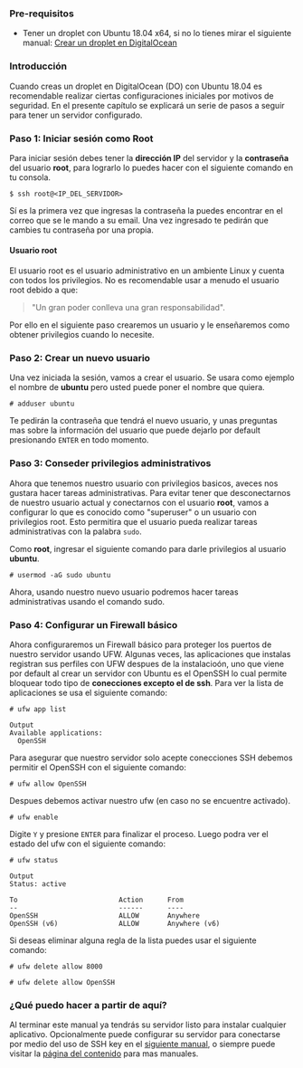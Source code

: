 ### Pre-requisitos
- Tener un droplet con Ubuntu 18.04 x64, si no lo tienes mirar el siguiente manual: [Crear un droplet en DigitalOcean](https://github.com/doapps/software/wiki/Crear-un-droplet-en-DigitalOcean)
### Introducción
Cuando creas un droplet en DigitalOcean (DO) con Ubuntu 18.04 es recomendable realizar ciertas configuraciones iniciales por motivos de seguridad. En el presente capítulo se explicará un serie de pasos a seguir para tener un servidor configurado.
### Paso 1: Iniciar sesión como Root
Para iniciar sesión debes tener la **dirección IP** del servidor y la **contraseña** del usuario **root**, para lograrlo lo puedes hacer con el siguiente comando en tu consola.
```
$ ssh root@<IP_DEL_SERVIDOR>
```
Sí es la primera vez que ingresas la contraseña la puedes encontrar en el correo que se le mando a su email. Una vez ingresado te pedirán que cambies tu contraseña por una propia.
#### Usuario root
El usuario root es el usuario administrativo en un ambiente Linux y cuenta con todos los privilegios. No es recomendable usar a menudo el usuario root debido a que:
> "Un gran poder conlleva una gran responsabilidad".

Por ello en el siguiente paso crearemos un usuario y le enseñaremos como obtener privilegios cuando lo necesite.
### Paso 2: Crear un nuevo usuario
Una vez iniciada la sesión, vamos a crear el usuario.
Se usara como ejemplo el nombre de **ubuntu** pero usted puede poner el nombre que quiera.
```
# adduser ubuntu
```
Te pedirán la contraseña que tendrá el nuevo usuario, y unas preguntas mas sobre la información del usuario que puede dejarlo por default presionando `ENTER` en todo momento.
### Paso 3: Conseder privilegios administrativos
Ahora que tenemos nuestro usuario con privilegios basicos, aveces nos gustara hacer tareas administrativas. Para evitar tener que desconectarnos de nuestro usuario actual y conectarnos con el usuario **root**, vamos a configurar lo que es conocido como "superuser" o un usuario con privilegios root. Esto permitira que el usuario pueda realizar tareas administrativas con la palabra `sudo`.

Como **root**, ingresar el siguiente comando para darle privilegios al usuario **ubuntu**.
```
# usermod -aG sudo ubuntu
```
Ahora, usando nuestro nuevo usuario podremos hacer tareas administrativas usando el comando sudo.
### Paso 4: Configurar un Firewall básico
Ahora configuraremos un Firewall básico para proteger los puertos de nuestro servidor usando UFW.
Algunas veces, las aplicaciones que instalas registran sus perfiles con UFW despues de la instalacioón, uno que viene por default al crear un servidor con Ubuntu es el OpenSSH lo cual permite bloquear todo tipo de **conecciones excepto el de ssh**.
Para ver la lista de aplicaciones se usa el siguiente comando:
```
# ufw app list
```
```
Output
Available applications:
  OpenSSH
```
Para asegurar que nuestro servidor solo acepte conecciones SSH debemos permitir el OpenSSH con el siguiente comando:
```
# ufw allow OpenSSH
```
Despues debemos activar nuestro ufw (en caso no se encuentre activado).
```
# ufw enable
```
Digite `Y` y presione `ENTER` para finalizar el proceso. Luego podra ver el estado del ufw con el siguiente comando:
```
# ufw status
```
```
Output
Status: active

To                         Action      From
--                         ------      ----
OpenSSH                    ALLOW       Anywhere
OpenSSH (v6)               ALLOW       Anywhere (v6)
```

Si deseas eliminar alguna regla de la lista puedes usar el siguiente comando:
```
# ufw delete allow 8000
```
```
# ufw delete allow OpenSSH
```

### ¿Qué puedo hacer a partir de aquí?
Al terminar este manual ya tendrás su servidor listo para instalar cualquier aplicativo. Opcionalmente puede configurar su servidor para conectarse por medio del uso de SSH key en el [siguiente manual](https://github.com/doapps/software/wiki/Configurar-claves-SSH-en-Ubuntu-18.04), o siempre puede visitar la [página del contenido](https://github.com/doapps/software/wiki/Manuales-inicio) para mas manuales.
